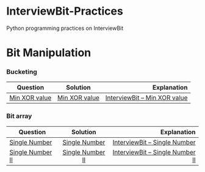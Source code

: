 # InterviewBit-Practices
Python programming practices on InterviewBit

# Bit Manipulation
### Bucketing
| Question        | Solution           | Explanation  |
| ------------- |:-------------:| -----:|
|[Min XOR value](https://www.interviewbit.com/problems/min-xor-value/)|[Min XOR value](https://github.com/woodyko3234/InterviewBit-Practices/blob/master/Bit%20Manipulation/Bucketing/Min_XOR_value.py)|[InterviewBit – Min XOR value](https://python5566.wordpress.com/2019/06/17/interviewbit-min-xor-value/)|

### Bit array
| Question        | Solution           | Explanation  |
| ------------- |:-------------:| -----:|
|[Single Number](https://www.interviewbit.com/problems/single-number/)|[Single Number](https://github.com/woodyko3234/InterviewBit-Practices/blob/master/Bit%20Manipulation/Bit%20array/Single_Number.py)|[InterviewBit – Single Number](https://python5566.wordpress.com/2019/06/14/interviewbit-single-number/)|
|[Single Number II](https://www.interviewbit.com/problems/single-number-ii/)|[Single Number II](https://github.com/woodyko3234/InterviewBit-Practices/blob/master/Bit%20Manipulation/Bit%20array/Single_Number_II.py)|[InterviewBit – Single Number II](https://python5566.wordpress.com/2019/06/14/interviewbit-single-number-ii/)|
